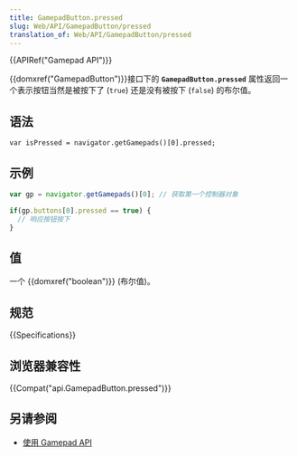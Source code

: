 ```yaml
---
title: GamepadButton.pressed
slug: Web/API/GamepadButton/pressed
translation_of: Web/API/GamepadButton/pressed
---
```

{{APIRef("Gamepad API")}}

{{domxref("GamepadButton")}}接口下的 **`GamepadButton.pressed`** 属性返回一个表示按钮当然是被按下了 (`true`) 还是没有被按下 (`false`) 的布尔值。

## 语法

```plain
var isPressed = navigator.getGamepads()[0].pressed;
```

## 示例

```js
var gp = navigator.getGamepads()[0]; // 获取第一个控制器对象

if(gp.buttons[0].pressed == true) {
  // 响应按钮按下
}
```

## 值

一个 {{domxref("boolean")}} (布尔值)。

## 规范

{{Specifications}}

## 浏览器兼容性

{{Compat("api.GamepadButton.pressed")}}

## 另请参阅

- [使用 Gamepad API](/en-US/docs/Web/Guide/API/Gamepad)
